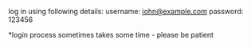 log in using following details:
username: john@example.com
password: 123456

*login process sometimes takes some time - please be patient
